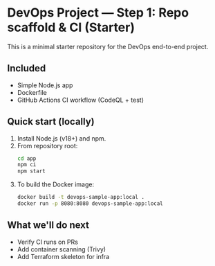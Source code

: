 # DevOps Project — Step 1: Repo scaffold & CI (Starter)


This is a minimal starter repository for the DevOps end-to-end project.


## Included
- Simple Node.js app
- Dockerfile
- GitHub Actions CI workflow (CodeQL + test)

## Quick start (locally)
1. Install Node.js (v18+) and npm.
2. From repository root:
   ```bash
   cd app
   npm ci
   npm start
   ```
3. To build the Docker image:
   ```bash
   docker build -t devops-sample-app:local .
   docker run -p 8080:8080 devops-sample-app:local
   ```

## What we'll do next
- Verify CI runs on PRs
- Add container scanning (Trivy)
- Add Terraform skeleton for infra
